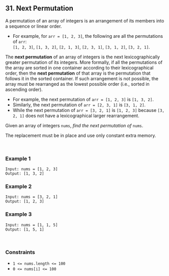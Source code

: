 ## 31. Next Permutation

A permutation of an array of integers is an arrangement of its members into a sequence or linear order.

* For example, for `arr = [1, 2, 3]`, the following are all the permutations of `arr`:  
`[1, 2, 3]`, `[1, 3, 2]`, `[2, 1, 3]`, `[2, 3, 1]`, `[3, 1, 2]`, `[3, 2, 1]`.

The **next permutation** of an array of integers is the next lexicographically greater permutation of its integers. More formally, if all the permutations of the array are sorted in one container according to their lexicographical order, then the **next permutation** of that array is the permutation that follows it in the sorted container. If such arrangement is not possible, the array must be rearranged as the lowest possible order (i.e., sorted in ascending order).

* For example, the next permutation of `arr = [1, 2, 3]` is `[1, 3, 2]`.
* Similarly, the next permutation of `arr = [2, 3, 1]` is `[3, 1, 2]`.
* While the next permutation of `arr = [3, 2, 1]` is `[1, 2, 3]` because `[3, 2, 1]` does not have a lexicographical larger rearrangement.

Given an array of integers `nums`, *find the next permutation of* `nums`.  
  
The replacement must be in place and use only constant extra memory.

<br>

### Example 1

```
Input: nums = [1, 2, 3]
Output: [1, 3, 2]
```

### Example 2

```
Input: nums = [3, 2, 1]
Output: [1, 2, 3]
```

### Example 3

```
Input: nums = [1, 1, 5]
Output: [1, 5, 1]
```

<br>

### Constraints

* `1 <= nums.length <= 100`
* `0 <= nums[i] <= 100`

